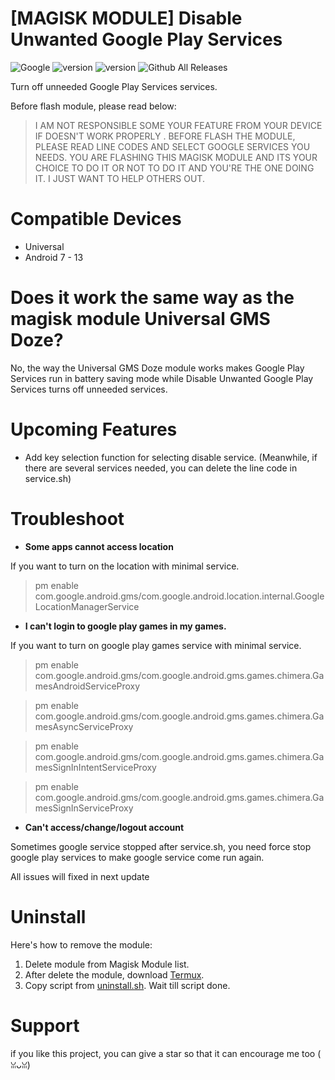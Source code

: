 # [MAGISK MODULE] Disable Unwanted Google Play Services
![Google](https://img.shields.io/badge/google-4285F4?style=for-the-badge&logo=google&logoColor=white)
![version](https://img.shields.io/badge/Module_Version-1.2-green)
![version](https://img.shields.io/badge/Google_Play_Services_version-22.33.13+-green)
![Github All Releases](https://img.shields.io/github/downloads/IRedDragonICY/Disable-Unwanted-Google-Play-Services/total.svg)

Turn off unneeded Google Play Services services.

Before flash module, please read below:
>I AM NOT RESPONSIBLE SOME YOUR FEATURE FROM YOUR DEVICE IF DOESN'T WORK PROPERLY . BEFORE FLASH THE MODULE, PLEASE READ LINE CODES AND SELECT GOOGLE SERVICES YOU NEEDS. YOU ARE FLASHING THIS MAGISK MODULE AND ITS YOUR CHOICE TO DO IT OR NOT TO DO IT AND YOU'RE THE ONE DOING IT. I JUST WANT TO HELP OTHERS OUT.

# Compatible Devices
* Universal
* Android 7 - 13

# Does it work the same way as the magisk module Universal GMS Doze?
No, the way the Universal GMS Doze module works makes Google Play Services run in battery saving mode while Disable Unwanted Google Play Services turns off unneeded services.

# Upcoming Features
* Add key selection function for selecting disable service. (Meanwhile, if there are several services needed, you can delete the line code in service.sh)

# Troubleshoot
* **Some apps cannot access location**

If you want to turn on the location with minimal service.

> pm enable com.google.android.gms/com.google.android.location.internal.GoogleLocationManagerService

* **I can't login to google play games in my games.**

If you want to turn on google play games service with minimal service.
> pm enable com.google.android.gms/com.google.android.gms.games.chimera.GamesAndroidServiceProxy 

> pm enable com.google.android.gms/com.google.android.gms.games.chimera.GamesAsyncServiceProxy

> pm enable com.google.android.gms/com.google.android.gms.games.chimera.GamesSignInIntentServiceProxy

> pm enable com.google.android.gms/com.google.android.gms.games.chimera.GamesSignInServiceProxy

* **Can't access/change/logout account**

Sometimes google service stopped after service.sh, you need force stop google play services to make google service come run again.

All issues will fixed in next update

# Uninstall
Here's how to remove the module:
1. Delete module from Magisk Module list.
2. After delete the module, download [Termux](https://github.com/termux/termux-app/releases/tag/v0.118.0).
3. Copy script from [uninstall.sh](https://raw.githubusercontent.com/IRedDragonICY/Disable-Unwanted-Google-Play-Services/main/uninstall.sh). Wait till script done.

# Support
if you like this project, you can give a star so that it can encourage me too (⁠ ⁠ꈍ⁠ᴗ⁠ꈍ⁠)
